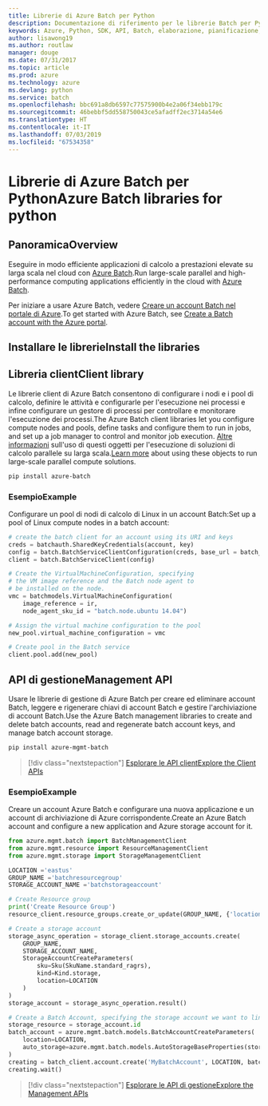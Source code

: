 ```yaml
---
title: Librerie di Azure Batch per Python
description: Documentazione di riferimento per le librerie Batch per Python
keywords: Azure, Python, SDK, API, Batch, elaborazione, pianificazione, a esecuzione prolungata
author: lisawong19
ms.author: routlaw
manager: douge
ms.date: 07/31/2017
ms.topic: article
ms.prod: azure
ms.technology: azure
ms.devlang: python
ms.service: batch
ms.openlocfilehash: bbc691a8db6597c77575900b4e2a06f34ebb179c
ms.sourcegitcommit: 46bebbf5dd558750043ce5afadff2ec3714a54e6
ms.translationtype: HT
ms.contentlocale: it-IT
ms.lasthandoff: 07/03/2019
ms.locfileid: "67534358"
---
```

# <a name="azure-batch-libraries-for-python"></a><span data-ttu-id="b3322-104">Librerie di Azure Batch per Python</span><span class="sxs-lookup"><span data-stu-id="b3322-104">Azure Batch libraries for python</span></span>

## <a name="overview"></a><span data-ttu-id="b3322-105">Panoramica</span><span class="sxs-lookup"><span data-stu-id="b3322-105">Overview</span></span>

<span data-ttu-id="b3322-106">Eseguire in modo efficiente applicazioni di calcolo a prestazioni elevate su larga scala nel cloud con [Azure Batch](/azure/batch/batch-technical-overview).</span><span class="sxs-lookup"><span data-stu-id="b3322-106">Run large-scale parallel and high-performance computing applications efficiently in the cloud with [Azure Batch](/azure/batch/batch-technical-overview).</span></span>

<span data-ttu-id="b3322-107">Per iniziare a usare Azure Batch, vedere [Creare un account Batch nel portale di Azure](/azure/batch/batch-account-create-portal).</span><span class="sxs-lookup"><span data-stu-id="b3322-107">To get started with Azure Batch, see [Create a Batch account with the Azure portal](/azure/batch/batch-account-create-portal).</span></span>

## <a name="install-the-libraries"></a><span data-ttu-id="b3322-108">Installare le librerie</span><span class="sxs-lookup"><span data-stu-id="b3322-108">Install the libraries</span></span>

## <a name="client-library"></a><span data-ttu-id="b3322-109">Libreria client</span><span class="sxs-lookup"><span data-stu-id="b3322-109">Client library</span></span>
<span data-ttu-id="b3322-110">Le librerie client di Azure Batch consentono di configurare i nodi e i pool di calcolo, definire le attività e configurarle per l'esecuzione nei processi e infine configurare un gestore di processi per controllare e monitorare l'esecuzione dei processi.</span><span class="sxs-lookup"><span data-stu-id="b3322-110">The Azure Batch client libraries let you configure compute nodes and pools, define tasks and configure them to run in jobs, and set up a job manager to control and monitor job execution.</span></span> <span data-ttu-id="b3322-111">[Altre informazioni](/azure/batch/batch-api-basics) sull'uso di questi oggetti per l'esecuzione di soluzioni di calcolo parallele su larga scala.</span><span class="sxs-lookup"><span data-stu-id="b3322-111">[Learn more](/azure/batch/batch-api-basics) about using these objects to run large-scale parallel compute solutions.</span></span>

```bash
pip install azure-batch
```
### <a name="example"></a><span data-ttu-id="b3322-112">Esempio</span><span class="sxs-lookup"><span data-stu-id="b3322-112">Example</span></span>

<span data-ttu-id="b3322-113">Configurare un pool di nodi di calcolo di Linux in un account Batch:</span><span class="sxs-lookup"><span data-stu-id="b3322-113">Set up a pool of Linux compute nodes in a batch account:</span></span>

```python
# create the batch client for an account using its URI and keys
creds = batchauth.SharedKeyCredentials(account, key)
config = batch.BatchServiceClientConfiguration(creds, base_url = batch_url)
client = batch.BatchServiceClient(config)

# Create the VirtualMachineConfiguration, specifying
# the VM image reference and the Batch node agent to
# be installed on the node.
vmc = batchmodels.VirtualMachineConfiguration(
    image_reference = ir,
    node_agent_sku_id = "batch.node.ubuntu 14.04")

# Assign the virtual machine configuration to the pool
new_pool.virtual_machine_configuration = vmc

# Create pool in the Batch service
client.pool.add(new_pool)
```

## <a name="management-api"></a><span data-ttu-id="b3322-114">API di gestione</span><span class="sxs-lookup"><span data-stu-id="b3322-114">Management API</span></span>
<span data-ttu-id="b3322-115">Usare le librerie di gestione di Azure Batch per creare ed eliminare account Batch, leggere e rigenerare chiavi di account Batch e gestire l'archiviazione di account Batch.</span><span class="sxs-lookup"><span data-stu-id="b3322-115">Use the Azure Batch management libraries to create and delete batch accounts, read and regenerate batch account keys, and manage batch account storage.</span></span>

```bash
pip install azure-mgmt-batch
```
> [!div class="nextstepaction"]
> [<span data-ttu-id="b3322-116">Esplorare le API client</span><span class="sxs-lookup"><span data-stu-id="b3322-116">Explore the Client APIs</span></span>](/python/api/overview/azure/batch/client)

### <a name="example"></a><span data-ttu-id="b3322-117">Esempio</span><span class="sxs-lookup"><span data-stu-id="b3322-117">Example</span></span>
<span data-ttu-id="b3322-118">Creare un account Azure Batch e configurare una nuova applicazione e un account di archiviazione di Azure corrispondente.</span><span class="sxs-lookup"><span data-stu-id="b3322-118">Create an Azure Batch account and configure a new application and Azure storage account for it.</span></span>

```python
from azure.mgmt.batch import BatchManagementClient
from azure.mgmt.resource import ResourceManagementClient
from azure.mgmt.storage import StorageManagementClient

LOCATION ='eastus'
GROUP_NAME ='batchresourcegroup'
STORAGE_ACCOUNT_NAME ='batchstorageaccount'

# Create Resource group
print('Create Resource Group')
resource_client.resource_groups.create_or_update(GROUP_NAME, {'location': LOCATION})

# Create a storage account
storage_async_operation = storage_client.storage_accounts.create(
    GROUP_NAME,
    STORAGE_ACCOUNT_NAME,
    StorageAccountCreateParameters(
        sku=Sku(SkuName.standard_ragrs),
        kind=Kind.storage,
        location=LOCATION
    )
)
storage_account = storage_async_operation.result()

# Create a Batch Account, specifying the storage account we want to link
storage_resource = storage_account.id
batch_account = azure.mgmt.batch.models.BatchAccountCreateParameters(
    location=LOCATION,
    auto_storage=azure.mgmt.batch.models.AutoStorageBaseProperties(storage_resource)
)
creating = batch_client.account.create('MyBatchAccount', LOCATION, batch_account)
creating.wait()
```

> [!div class="nextstepaction"]
> [<span data-ttu-id="b3322-119">Esplorare le API di gestione</span><span class="sxs-lookup"><span data-stu-id="b3322-119">Explore the Management APIs</span></span>](/python/api/overview/azure/batch/management)
